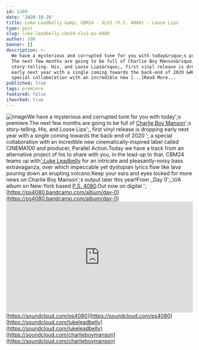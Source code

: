 ```yaml
---
id: 1309
date: '2020-10-28'
title: Luke Leadbelly &amp; CBM24 - XLV2 (P.S. 4080) - Loose Lips
type: post
slug: luke-leadbelly-cbm24-xlv2-ps-4080
author: 100
banner: []
description: >-
  We have a mysterious and corrupted tune for you with today&rsquo;s premiere.
  The next few months are going to be full of Charlie Boy Manson&rsquo;s
  story-telling. His, and Loose Lips&rsquo;, first vinyl release is dropping
  early next year with a single coming towards the back-end of 2020 &#8211; a
  special collaboration with an incredible new [...]Read More...
published: true
tags: premiere
featured: false
itworked: true
---
```

![image](../undefined)We have a mysterious and corrupted tune for you with today';s premiere.The next few months are going to be full of [Charlie Boy Manson](https://www.facebook.com/charlieboymansonswms/)';s story-telling. His, and Loose Lips';, first vinyl release is dropping early next year with a single coming towards the back-end of 2020 '; a special collaboration with an incredible new cinematically-inspired label called CINEMA100 and producer, Parallel Action.Today we have a track from an alternative project of his to share with you, in the lead-up to that. CBM24 teams up with[';Luke Leadbelly](https://www.discogs.com/artist/6304367-Luke-Leadbelly) for an intricate and pleasantly-noisy bass extravaganza, over which impeccable yet dystopian lyrics flow like lava pouring down an erupting volcano.Keep your ears and eyes locked for more news on Charlie Boy Manson';s output later this year!From _Day 0';_V/A album on New-York based [P.S. 4080](https://ps4080.bandcamp.com/).Out now on digital '; [https://ps4080.bandcamp.com/album/day-0](https://ps4080.bandcamp.com/album/day-0)<iframe width='100%' height='300' scrolling='no' frameborder='no' allow='autoplay' src='https://w.soundcloud.com/player/?url=https%3A//api.soundcloud.com/tracks/919185889&color=%23ff5500&auto_play=false&hide_related=false&show_comments=true&show_user=true&show_reposts=false&show_teaser=true'></iframe>[https://soundcloud.com/ps4080](https://soundcloud.com/ps4080)  
[https://soundcloud.com/lukeleadbelly](https://soundcloud.com/lukeleadbelly)  
[https://soundcloud.com/charlieboymanson](https://soundcloud.com/charlieboymanson)